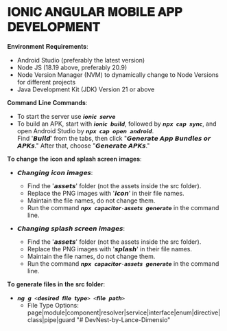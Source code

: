 # 𝐈𝐎𝐍𝐈𝐂 𝐀𝐍𝐆𝐔𝐋𝐀𝐑 𝐌𝐎𝐁𝐈𝐋𝐄 𝐀𝐏𝐏 𝐃𝐄𝐕𝐄𝐋𝐎𝐏𝐌𝐄𝐍𝐓

𝐄𝐧𝐯𝐢𝐫𝐨𝐧𝐦𝐞𝐧𝐭 𝐑𝐞𝐪𝐮𝐢𝐫𝐞𝐦𝐞𝐧𝐭𝐬:
- Android Studio (preferably the latest version)
- Node JS (18.19 above, preferably 20.9)
- Node Version Manager (NVM) to dynamically change to Node Versions for different projects
- Java Development Kit (JDK) Version 21 or above

𝐂𝐨𝐦𝐦𝐚𝐧𝐝 𝐋𝐢𝐧𝐞 𝐂𝐨𝐦𝐦𝐚𝐧𝐝𝐬:
- To start the server use `𝙞𝙤𝙣𝙞𝙘 𝙨𝙚𝙧𝙫𝙚`
- To build an APK, start with `𝙞𝙤𝙣𝙞𝙘 𝙗𝙪𝙞𝙡𝙙`, followed by `𝙣𝙥𝙭 𝙘𝙖𝙥 𝙨𝙮𝙣𝙘`, and open Android Studio by `𝙣𝙥𝙭 𝙘𝙖𝙥 𝙤𝙥𝙚𝙣 𝙖𝙣𝙙𝙧𝙤𝙞𝙙`.  
  Find '𝘽𝙪𝙞𝙡𝙙' from the tabs, then click "𝙂𝙚𝙣𝙚𝙧𝙖𝙩𝙚 𝘼𝙥𝙥 𝘽𝙪𝙣𝙙𝙡𝙚𝙨 𝙤𝙧 𝘼𝙋𝙆𝙨." 
  After that, choose "𝙂𝙚𝙣𝙚𝙧𝙖𝙩𝙚 𝘼𝙋𝙆𝙨."
  
𝐓𝐨 𝐜𝐡𝐚𝐧𝐠𝐞 𝐭𝐡𝐞 𝐢𝐜𝐨𝐧 𝐚𝐧𝐝 𝐬𝐩𝐥𝐚𝐬𝐡 𝐬𝐜𝐫𝐞𝐞𝐧 𝐢𝐦𝐚𝐠𝐞𝐬:
- 𝘾𝙝𝙖𝙣𝙜𝙞𝙣𝙜 𝙞𝙘𝙤𝙣 𝙞𝙢𝙖𝙜𝙚𝙨:
  - Find the '𝙖𝙨𝙨𝙚𝙩𝙨' folder (not the assets inside the src folder).
  - Replace the PNG images with '𝙞𝙘𝙤𝙣' in their file names.
  - Maintain the file names, do not change them.
  - Run the command `𝙣𝙥𝙭 𝙘𝙖𝙥𝙖𝙘𝙞𝙩𝙤𝙧-𝙖𝙨𝙨𝙚𝙩𝙨 𝙜𝙚𝙣𝙚𝙧𝙖𝙩𝙚` in the command line.
  
- 𝘾𝙝𝙖𝙣𝙜𝙞𝙣𝙜 𝙨𝙥𝙡𝙖𝙨𝙝 𝙨𝙘𝙧𝙚𝙚𝙣 𝙞𝙢𝙖𝙜𝙚𝙨:
  - Find the '𝙖𝙨𝙨𝙚𝙩𝙨' folder (not the assets inside the src folder).
  - Replace the PNG images with '𝙨𝙥𝙡𝙖𝙨𝙝' in their file names.
  - Maintain the file names, do not change them.
  - Run the command `𝙣𝙥𝙭 𝙘𝙖𝙥𝙖𝙘𝙞𝙩𝙤𝙧-𝙖𝙨𝙨𝙚𝙩𝙨 𝙜𝙚𝙣𝙚𝙧𝙖𝙩𝙚` in the command line.

𝐓𝐨 𝐠𝐞𝐧𝐞𝐫𝐚𝐭𝐞 𝐟𝐢𝐥𝐞𝐬 𝐢𝐧 𝐭𝐡𝐞 𝐬𝐫𝐜 𝐟𝐨𝐥𝐝𝐞𝐫:
- `𝙣𝙜 𝙜 <𝙙𝙚𝙨𝙞𝙧𝙚𝙙 𝙛𝙞𝙡𝙚 𝙩𝙮𝙥𝙚> <𝙛𝙞𝙡𝙚 𝙥𝙖𝙩𝙝>`
  - File Type Options: page|module|component|resolver|service|interface|enum|directive|class|pipe|guard
"# DevNest-by-Lance-Dimensio" 
